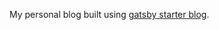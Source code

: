 My personal blog built using [gatsby starter blog](https://github.com/gatsbyjs/gatsby-starter-blog).